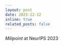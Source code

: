 ```yaml
---
layout: post
date: 2023-12-12
inline: true
related_posts: false
---
```


*Milipoint* at NeurIPS 2023
